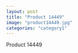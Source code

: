 ```yaml
---
layout: post
title: "Product 14449"
image: "product14449.jpg"
categories: "category1"
---
```

Product 14449
